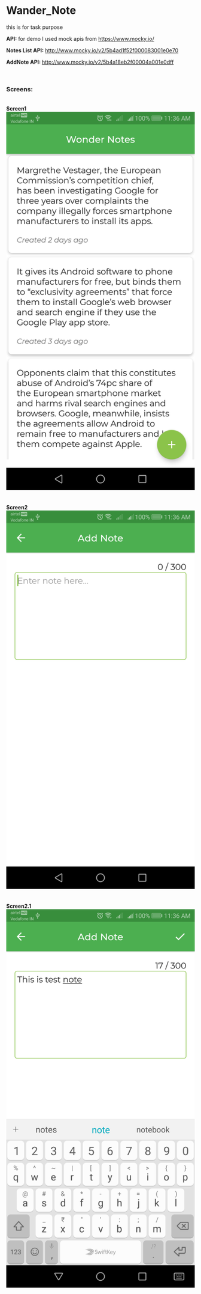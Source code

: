 # Wander_Note
this is for task purpose

<b>API:</b>
for demo I used mock apis from https://www.mocky.io/

<b>Notes List API:</b> http://www.mocky.io/v2/5b4ad1f52f000083001e0e70

<b>AddNote API: </b> http://www.mocky.io/v2/5b4a18eb2f00004a001e0dff

<br>
<b><h3>Screens:</h3></b>
<br>
<b>Screen1</b>
<br>
<img src="https://github.com/ramakrishna-sunkara/Wander_Note/blob/master/screens/device-2018-07-15-113620.png"></img>

<br>
<br>
<br>
<b>Screen2</b>
<br>
<img src="https://github.com/ramakrishna-sunkara/Wander_Note/blob/master/screens/device-2018-07-15-113640.png"></img>

<br>
<br>
<br>
<b>Screen2.1</b>
<br>
<img src="https://github.com/ramakrishna-sunkara/Wander_Note/blob/master/screens/device-2018-07-15-113705.png"></img>

